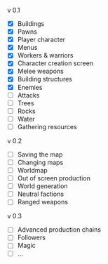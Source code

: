 
v 0.1
- [x] Buildings
- [x] Pawns
- [x] Player character
- [x] Menus
- [x] Workers & warriors
- [x] Character creation screen
- [x] Melee weapons
- [x] Building structures
- [x] Enemies
- [ ] Attacks
- [ ] Trees
- [ ] Rocks
- [ ] Water
- [ ] Gathering resources

v 0.2
- [ ] Saving the map
- [ ] Changing maps
- [ ] Worldmap
- [ ] Out of screen production
- [ ] World generation
- [ ] Neutral factions
- [ ] Ranged weapons

v 0.3
- [ ] Advanced production chains
- [ ] Followers
- [ ] Magic
- [ ] ...
